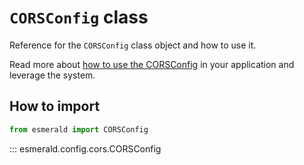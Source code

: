 # **`CORSConfig`** class

Reference for the `CORSConfig` class object and how to use it.

Read more about [how to use the CORSConfig](https://esmerald.dev/configurations/cors/) in your
application and leverage the system.

## How to import

```python
from esmerald import CORSConfig
```

::: esmerald.config.cors.CORSConfig
